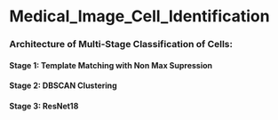 # Medical_Image_Cell_Identification

### Architecture of Multi-Stage Classification of Cells:

#### Stage 1: Template Matching with Non Max Supression

#### Stage 2: DBSCAN Clustering 

#### Stage 3: ResNet18 
